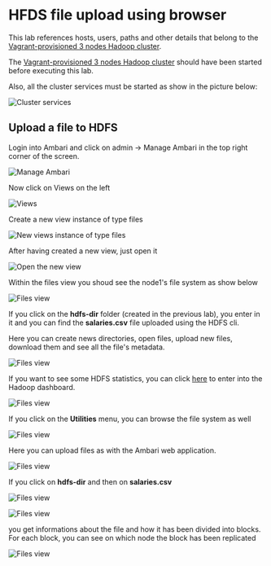 # HFDS file upload using browser

This lab references hosts, users, paths and other details that belong to the [Vagrant-provisioned 3 nodes Hadoop cluster](../01-Provision_the_environment/Vagrant/README.md).

The [Vagrant-provisioned 3 nodes Hadoop cluster](../01-Provision_the_environment/Vagrant/README.md) should have been started before executing this lab.

Also, all the cluster services must be started as show in the picture below:

![Cluster services](img/3-nodes/cluster_services.png)

## Upload a file to HDFS

Login into Ambari and click on admin -> Manage Ambari in the top right corner of the screen.

![Manage Ambari](img/3-nodes/1.png)

Now click on Views on the left

![Views](img/3-nodes/2.png)

Create a new view instance of type files

![New views instance of type files](img/3-nodes/3.png)

After having created a new view, just open it

![Open the new view](img/3-nodes/4.png)

Within the files view you shoud see the node1's file system as show below

![Files view](img/3-nodes/5.png)

If you click on the **hdfs-dir** folder (created in the previous lab), you enter in it and you can find the **salaries.csv** file uploaded using the HDFS cli.

Here you can create news directories, open files, upload new files, download them and see all the file's metadata.

![Files view](img/3-nodes/6.png)

If you want to see some HDFS statistics, you can click [here](http://192.168.199.2:50070) to enter into the Hadoop dashboard.

![Files view](img/3-nodes/7.png)

If you click on the **Utilities** menu, you can browse the file system as well

![Files view](img/3-nodes/8.png)

Here you can upload files as with the Ambari web application.

![Files view](img/3-nodes/9.png)

If you click on **hdfs-dir** and then on **salaries.csv** 

![Files view](img/3-nodes/10.png)

![Files view](img/3-nodes/11.png)

you get informations about the file and how it has been divided into blocks. For each block, you can see on which node the block has been replicated 

![Files view](img/3-nodes/12.png)